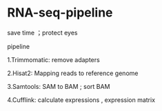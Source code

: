 # RNA-seq-pipeline
save time ；protect eyes

pipeline

1.Trimmomatic: remove adapters

2.Hisat2:  Mapping  reads to reference genome

3.Samtools: SAM to BAM ; sort BAM

4.Cufflink: calculate expressions , expression matrix

